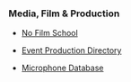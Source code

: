 ### **Media, Film & Production**
- [No Film School](https://nofilmschool.com/)
- [Event Production Directory](http://www.epdweb.com/)

- [Microphone Database](http://recordinghacks.com/microphones)